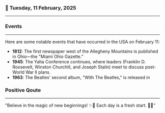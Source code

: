 ### 📅 Tuesday, 11 February, 2025
------
### Events
------
Here are some notable events that have occurred in the USA on February 11:

- **1812**: The first newspaper west of the Allegheny Mountains is published in Ohio—the "Miami Ohio Gazette."
- **1945**: The Yalta Conference continues, where leaders (Franklin D. Roosevelt, Winston Churchill, and Joseph Stalin) meet to discuss post-World War II plans.
- **1963**: The Beatles' second album, "With The Beatles," is released in
### Positive Qoute
------
"Believe in the magic of new beginnings! ✨🌟 Each day is a fresh start. 💖🌼"
